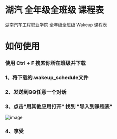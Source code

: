 # 湖汽 全年级全班级 课程表
湖南汽车工程职业学院 全年级全班级 Wakeup 课程表

# 如何使用
 ### 使用 Ctrl + F 搜索你所在班级并下载
 
 ### 1、将下载的.wakeup_schedule文件
 ### 2、发送到QQ任意一个对话
 ### 3、点击"用其他应用打开" 找到 "导入到课程表"
  ![image](https://user-images.githubusercontent.com/88039301/219492761-2d481ad8-7fe3-4f2f-8233-d6405eef1fde.png)
 ### 4、享受
